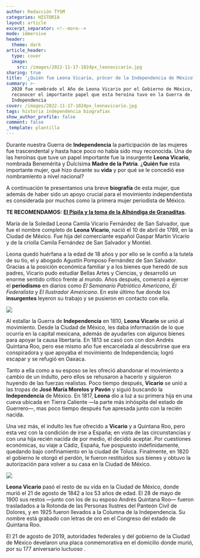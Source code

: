 ```yaml
---
author: Redacción TYSM
categories: HISTORIA
layout: article
excerpt_separator: <!--more-->
mode: immersive
header:
  theme: dark
article_header:
  type: cover
  image:
    src: /images/2022-11-17-1024px_leonavicario.jpg
sharing: true
title: '¿Quién fue Leona Vicario, prócer de la Independencia de México?'
summary: >-
  2020 fue nombrado el Año de Leona Vicario por el Gobierno de México, para
  reconocer el importante papel que esta heroína tuvo en la Guerra de
  Independencia
cover: /images/2022-11-17-1024px_leonavicario.jpg
tags: historia independencia biografias
show_author_profile: false
comment: false
_template: plantilla
---
```







Durante nuestra Guerra de **Independencia** la participación de las mujeres fue trascendental y hasta hace poco no había sido muy reconocida. Una de las heroínas que tuve un papel importante fue la insurgente **Leona Vicario**, nombrada Benemérita y Dulcísima **Madre de la Patria**. ¿**Quién fue** esta importante mujer, qué hizo durante su **vida** y por qué se le concedió ese nombramiento a nivel nacional?

A continuación te presentamos una breve **biografía** de esta mujer, que además de haber sido un apoyo crucial para el movimiento independentista es considerada por muchos como la primera mujer periodista de México.

**TE RECOMENDAMOS:** [**El Pípila y la toma de la Alhóndiga de Granaditas**](https://blog.tonoysumariachi.com/historia/2022/07/28/el-pipila-y-la-toma-de-la-alhondiga-de-granaditas.html)**.**

María de la Soledad Leona Camila Vicario Fernández de San Salvador, que fue el nombre completo de **Leona Vicario**, nació el 10 de abril de 1789, en la Ciudad de México. Fue hija del comerciante español Gaspar Martín Vicario y de la criolla Camila Fernández de San Salvador y Montiel.

Leona quedó huérfana a la edad de 18 años y por ello se le confió a la tutela de su tío, el y abogado Agustín Pomposo Fernández de San Salvador. Gracias a la posición económica familiar y a los bienes que heredó de sus padres, Vicario pudo estudiar Bellas Artes y Ciencias, y desarrolló un enorme sentido crítico frente al mundo. Años después, comenzó a ejercer el **periodismo** en diarios como _El Semanario Patriótico Americano_, _El Federalista_ y _El Ilustrador Americano_. En este último fue donde los **insurgentes** leyeron su trabajo y se pusieron en contacto con ella.

![](https://upload.wikimedia.org/wikipedia/commons/1/15/Leona_Vicario_Joven.jpg)

Al estallar la Guerra de **Independencia** en 1810, **Leona Vicario** se unió al movimiento. Desde la Ciudad de México, les daba información de lo que ocurría en la capital mexicana, además de ayudarles con algunos bienes para apoyar la causa libertaria. En 1813 se casó con con don Andrés Quintana Roo, pero ese mismo año fue encarcelada al descubrirse que era conspiradora y que apoyaba el movimiento de Independencia; logró escapar y se refugió en Oaxaca.

Tanto a ella como a su esposo se les ofreció abandonar el movimiento a cambio de un indulto, pero ellos se rehusaron a hacerlo y siguieron huyendo de las fuerzas realistas. Poco tiempo después, **Vicario** se unió a las tropas de **José María Morelos y Pavón** y siguió buscando la **Independencia** de México. En 1817, **Leona** dio a luz a su primera hija en una cueva ubicada en Tierra Caliente —la parte más inhóspita del estado de Guerrero—, mas poco tiempo después fue apresada junto con la recién nacida.

Una vez más, el indulto les fue ofrecido a **Vicario** y a Quintana Roo, pero esta vez con la condición de irse a España; en vista de las circunstancias y con una hija recién nacida de por medio, él decidió aceptar. Por cuestiones económicas, su viaje a Cádiz, España, fue pospuesto indefinidamente, quedando bajo confinamiento en la ciudad de Toluca. Finalmente, en 1820 el gobierno le otorgó el perdón, le fueron restituidos sus bienes y obtuvo la autorización para volver a su casa en la Ciudad de México.

![](https://upload.wikimedia.org/wikipedia/commons/thumb/0/09/Casa_de_Leona_Vicario_2012-09-06_19-38-46.jpg/1024px-Casa_de_Leona_Vicario_2012-09-06_19-38-46.jpg)

**Leona Vicario** pasó el resto de su vida en la Ciudad de México, donde murió el 21 de agosto de 1842 a los 53 años de edad. El 28 de mayo de 1900 sus restos —junto con los de su esposo Andrés Quintana Roo— fueron trasladados a la Rotonda de las Personas Ilustres del Panteón Civil de Dolores, y en 1925 fueron llevados a la Columna de la Independencia. Su nombre está grabado con letras de oro en el Congreso del estado de Quintana Roo.

El 21 de agosto de 2019, autoridades federales y del gobierno de la Ciudad de México develaron una placa conmemorativa en el domicilio donde murió, por su 177 aniversario luctuoso .
